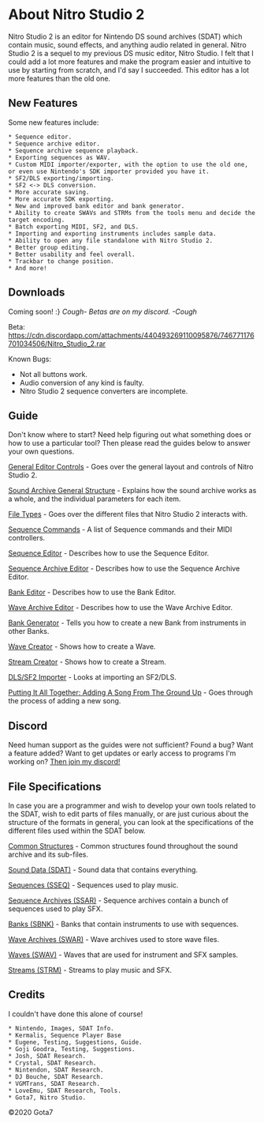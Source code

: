 # About Nitro Studio 2
Nitro Studio 2 is an editor for Nintendo DS sound archives (SDAT) which contain music, sound effects, and anything audio related in general. Nitro Studio 2 is a sequel to my previous DS music editor, Nitro Studio. I felt that I could add a lot more features and make the program easier and intuitive to use by starting from scratch, and I'd say I succeeded. This editor has a lot more features than the old one.

## New Features
Some new features include:
	
	* Sequence editor.
	* Sequence archive editor.
	* Sequence archive sequence playback.
	* Exporting sequences as WAV.
	* Custom MIDI importer/exporter, with the option to use the old one, or even use Nintendo's SDK importer provided you have it.
	* SF2/DLS exporting/importing.
	* SF2 <-> DLS conversion.
	* More accurate saving.
	* More accurate SDK exporting.
	* New and improved bank editor and bank generator.
	* Ability to create SWAVs and STRMs from the tools menu and decide the target encoding.
	* Batch exporting MIDI, SF2, and DLS.
	* Importing and exporting instruments includes sample data.
	* Ability to open any file standalone with Nitro Studio 2.
	* Better group editing.
	* Better usability and feel overall.
	* Trackbar to change position.
	* And more!

## Downloads
Coming soon! :}
*Cough- Betas are on my discord. -Cough*

Beta: https://cdn.discordapp.com/attachments/440493269110095876/746771176701034506/Nitro_Studio_2.rar

Known Bugs:
   * Not all buttons work.
   * Audio conversion of any kind is faulty.
   * Nitro Studio 2 sequence converters are incomplete.

## Guide
Don't know where to start? Need help figuring out what something does or how to use a particular tool? Then please read the guides below to answer your own questions.

[General Editor Controls](guide/generalEditorControls.md) - Goes over the general layout and controls of Nitro Studio 2.

[Sound Archive General Structure](guide/soundArchive.md) - Explains how the sound archive works as a whole, and the individual parameters for each item.

[File Types](guide/fileTypes.md) - Goes over the different files that Nitro Studio 2 interacts with.

[Sequence Commands](guide/sequenceCommands.md) - A list of Sequence commands and their MIDI controllers.

[Sequence Editor](guide/sequenceEditor.md) - Describes how to use the Sequence Editor.

[Sequence Archive Editor](guide/sequenceArchiveEditor.md) - Describes how to use the Sequence Archive Editor.

[Bank Editor](guide/bankEditor.md) - Describes how to use the Bank Editor.

[Wave Archive Editor](guide/waveArchiveEditor.md) - Describes how to use the Wave Archive Editor.

[Bank Generator](guide/bankGenerator.md) - Tells you how to create a new Bank from instruments in other Banks.

[Wave Creator](guide/waveCreator.md) - Shows how to create a Wave.

[Stream Creator](guide/streamCreator.md) - Shows how to create a Stream.

[DLS/SF2 Importer](guide/sf2DlsImporter.md) - Looks at importing an SF2/DLS.

[Putting It All Together: Adding A Song From The Ground Up](guide/finalTest.md) - Goes through the process of adding a new song.

## Discord
Need human support as the guides were not sufficient? Found a bug? Want a feature added? Want to get updates or early access to programs I'm working on?
[Then join my discord!](https://discord.gg/6VDPGne)

## File Specifications
In case you are a programmer and wish to develop your own tools related to the SDAT, wish to edit parts of files manually, or are just curious about the structure of the formats in general, you can look at the specifications of the different files used within the SDAT below.

[Common Structures](specs/common.md) - Common structures found throughout the sound archive and its sub-files.

[Sound Data (SDAT)](specs/soundData.md) - Sound data that contains everything.

[Sequences (SSEQ)](specs/sequence.md) - Sequences used to play music.

[Sequence Archives (SSAR)](specs/sequenceArchive.md) - Sequence archives contain a bunch of sequences used to play SFX.

[Banks (SBNK)](specs/bank.md) - Banks that contain instruments to use with sequences.

[Wave Archives (SWAR)](specs/waveArchive.md) - Wave archives used to store wave files.

[Waves (SWAV)](specs/wave.md) - Waves that are used for instrument and SFX samples.

[Streams (STRM)](specs/stream.md) - Streams to play music and SFX.

## Credits
I couldn't have done this alone of course!

	* Nintendo, Images, SDAT Info.
	* Kermalis, Sequence Player Base
	* Eugene, Testing, Suggestions, Guide.
	* Goji Goodra, Testing, Suggestions.
	* Josh, SDAT Research.
	* Crystal, SDAT Research.
	* Nintendon, SDAT Research.
	* DJ Bouche, SDAT Research.
	* VGMTrans, SDAT Research.
	* LoveEmu, SDAT Research, Tools.
	* Gota7, Nitro Studio.

©2020 Gota7
